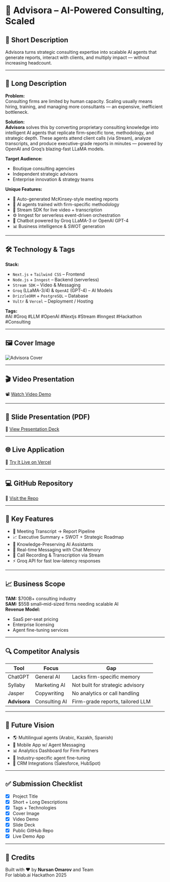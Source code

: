 # 🧠 Advisora – AI-Powered Consulting, Scaled

## 🔹 Short Description
Advisora turns strategic consulting expertise into scalable AI agents that generate reports, interact with clients, and multiply impact — without increasing headcount.

---

## 🔸 Long Description

**Problem:**  
Consulting firms are limited by human capacity. Scaling usually means hiring, training, and managing more consultants — an expensive, inefficient bottleneck.

**Solution:**  
**Advisora** solves this by converting proprietary consulting knowledge into intelligent AI agents that replicate firm-specific tone, methodology, and strategic depth. These agents attend client calls (via Stream), analyze transcripts, and produce executive-grade reports in minutes — powered by OpenAI and Groq’s blazing-fast LLaMA models.

**Target Audience:**  
- Boutique consulting agencies  
- Independent strategic advisors  
- Enterprise innovation & strategy teams

**Unique Features:**  
- 🧾 Auto-generated McKinsey-style meeting reports  
- 🧠 AI agents trained with firm-specific methodology  
- 📼 Stream SDK for live video + transcription  
- ⚙️ Inngest for serverless event-driven orchestration  
- 🤖 Chatbot powered by Groq LLaMA-3 or OpenAI GPT-4  
- 📊 Business intelligence & SWOT generation

---

## 🛠️ Technology & Tags

**Stack:**  
- `Next.js` + `Tailwind CSS` – Frontend  
- `Node.js` + `Inngest` – Backend (serverless)  
- `Stream SDK` – Video & Messaging  
- `Groq` (LLaMA-3/4) & `OpenAI` (GPT-4) – AI Models  
- `DrizzleORM` + `PostgreSQL` – Database  
- `Vultr` & `Vercel` – Deployment / Hosting

**Tags:**  
#AI #Groq #LLM #OpenAI #Nextjs #Stream #Inngest #Hackathon #Consulting

---

## 🖼️ Cover Image

![Advisora Cover](./assets/advisora-cover.jpg)

---

## 🎬 Video Presentation

📽️ [Watch Video Demo](https://your-video-link.com)

---

## 📑 Slide Presentation (PDF)

📄 [View Presentation Deck](./assets/advisora-pitchdeck.pdf)

---

## 🌐 Live Application

🔗 [Try It Live on Vercel](https://advisora.vercel.app)

---

## 💻 GitHub Repository

🔧 [Visit the Repo](https://github.com/your-org/advisora)

---

## 🚀 Key Features

- 🎯 Meeting Transcript → Report Pipeline  
- 📈 Executive Summary + SWOT + Strategic Roadmap  
- 🧠 Knowledge-Preserving AI Assistants  
- 🤝 Real-time Messaging with Chat Memory  
- 📼 Call Recording & Transcription via Stream  
- ⚡ Groq API for fast low-latency responses

---

## 📈 Business Scope

**TAM:** $700B+ consulting industry  
**SAM:** $55B small–mid-sized firms needing scalable AI  
**Revenue Model:**  
- SaaS per-seat pricing  
- Enterprise licensing  
- Agent fine-tuning services

---

## 🔍 Competitor Analysis

| Tool        | Focus         | Gap                             |
|-------------|---------------|----------------------------------|
| ChatGPT     | General AI    | Lacks firm-specific memory       |
| Syllaby     | Marketing AI  | Not built for strategic advisory |
| Jasper      | Copywriting   | No analytics or call handling    |
| **Advisora**| Consulting AI | Firm-grade reports, tailored LLM |

---

## 🌱 Future Vision

- 🌎 Multilingual agents (Arabic, Kazakh, Spanish)  
- 📲 Mobile App w/ Agent Messaging  
- 📊 Analytics Dashboard for Firm Partners  
- 🧠 Industry-specific agent fine-tuning  
- 💼 CRM Integrations (Salesforce, HubSpot)

---

## ✅ Submission Checklist

- [x] Project Title  
- [x] Short + Long Descriptions  
- [x] Tags + Technologies  
- [x] Cover Image  
- [x] Video Demo  
- [x] Slide Deck  
- [x] Public GitHub Repo  
- [x] Live Demo App

---

## 💬 Credits

Built with ❤️ by **Nursan Omarov** and Team  
For lablab.ai Hackathon 2025
